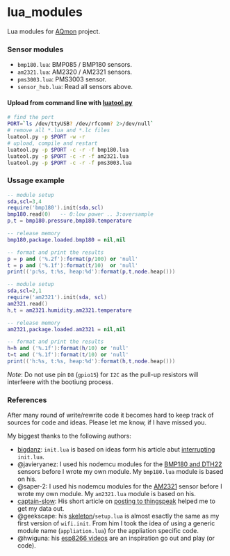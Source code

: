 # lua_modules
Lua modules for [AQmon][] project.<br/>

[luatool.py]: https://github.com/4refr0nt/luatool

### Sensor modules
- `bmp180.lua`: BMP085 / BMP180 sensors.
- `am2321.lua`: AM2320 / AM2321 sensors.
- `pms3003.lua`: PMS3003 sensor.
- `sensor_hub.lua`: Read all sensors above.

#### Upload from command line with [luatool.py][]

```sh
# find the port
PORT=`ls /dev/ttyUSB? /dev/rfcomm? 2>/dev/null`
# remove all *.lua and *.lc files
luatool.py -p $PORT -w -r
# upload, compile and restart
luatool.py -p $PORT -c -r -f bmp180.lua
luatool.py -p $PORT -c -r -f am2321.lua
luatool.py -p $PORT -c -r -f pms3003.lua
```

### Ussage example

```lua
-- module setup
sda,scl=3,4
require('bmp180').init(sda,scl)
bmp180.read(0)   -- 0:low power .. 3:oversample
p,t = bmp180.pressure,bmp180.temperature

-- release memory
bmp180,package.loaded.bmp180 = nil,nil

-- format and print the results
p = p and ('%.2f'):format(p/100) or 'null'
t = p and ('%.1f'):format(t/10)  or 'null'
print(('p:%s, t:%s, heap:%d'):format(p,t,node.heap()))
```

```lua
-- module setup
sda,scl=2,1
require('am2321').init(sda, scl)
am2321.read()
h,t = am2321.humidity,am2321.temperature

-- release memory
am2321,package.loaded.am2321 = nil,nil

-- format and print the results
h=h and ('%.1f'):format(h/10) or 'null'
t=t and ('%.1f'):format(t/10) or 'null'
print(('h:%s, t:%s, heap:%d'):format(h,t,node.heap()))
```

*Note*: Do not use pin `D8` (`gpio15`) for `I2C` as the pull-up resistors will
interfeere with the bootiung process.

### References
After many round of write/rewrite code it becomes hard to keep track of
sources for code and ideas. Please let me know, if I have missed you.

My biggest thanks to the following authors:

- [bigdanz][]: `init.lua` is based on ideas form his article abut [interrupting][] `init.lua`.
- @javieryanez: I used his nodemcu modules for the [BMP180 and DTH22][] sensors before I wrote my own module.
  My `bmp180.lua` module is based on his.
- @saper-2: I used his nodemcu modules for the [AM2321][] sensor before I wrote my own module.
  My `am2321.lua` module is based on his.
- [captain-slow][]: His short article on [posting to thingspeak][] helped me to get my data out.
- @geekscape: his [skeleton][]/`setup.lua` is almost esactly the same as my first version of `wifi.init`.
  From him I took the idea of using a generic module name (`appliation.lua`) for the appliation specific code.
- @hwiguna: his [esp8266 videos][] are an inspiration go out and play (or code).

[AQmon]: https://github.com/avaldebe/AQmon
[bigdanz]:      https://bigdanzblog.wordpress.com
[interrupting]: https://bigdanzblog.wordpress.com/2015/04/24/esp8266-nodemcu-interrupting-init-lua-during-boot
[BMP180 and DTH22]: https://github.com/javieryanez/nodemcu-modules
[skeleton]:        https://github.com/geekscape/nodemcu_esp8266/tree/master/skeleton
[esp8266 videos]:  https://www.youtube.com/user/hwiguna
[captain-slow]:    http://captain-slow.dk
[posting to thingspeak]: http://captain-slow.dk/2015/04/16/posting-to-thingspeak-with-esp8266-and-nodemcu
[AM2321]:         https://github.com/saper-2/esp8266-am2321-remote-sensor
